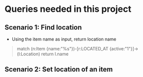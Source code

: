 # Queries needed in this project

## Scenario 1: Find location
* Using the item name as input, return location name
> match (n:Item {name:"%s"})-[r:LOCATED_AT {active:"1"}]->(l:Location) return l.name

## Scenario 2: Set location of an item
